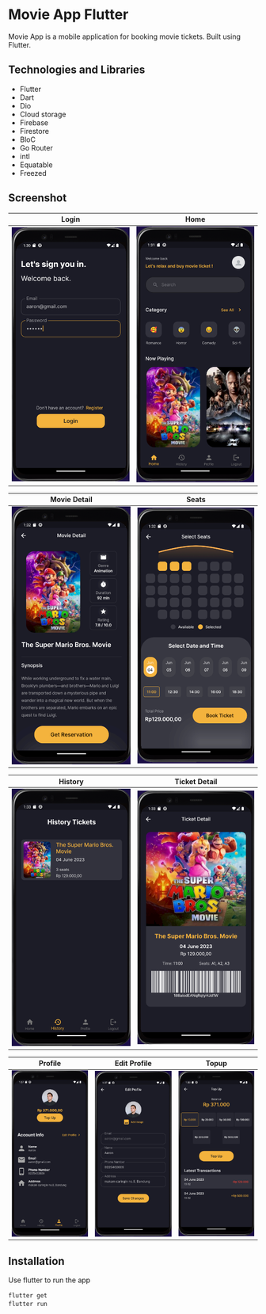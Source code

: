 # Movie App Flutter

Movie App is a mobile application for booking movie tickets. Built using Flutter.

## Technologies and Libraries

- Flutter
- Dart
- Dio
- Cloud storage
- Firebase
- Firestore
- BloC
- Go Router
- intl
- Equatable
- Freezed

## Screenshot

| Login                                     | Home                                     |
| ----------------------------------------- | ---------------------------------------- |
| ![Login page](assets/img/screenshot1.png) | ![Home page](assets/img/screenshot2.png) |

| Movie Detail                                     | Seats                                     |
| ------------------------------------------------ | ----------------------------------------- |
| ![Movie Detail page](assets/img/screenshot3.png) | ![Seats page](assets/img/screenshot4.png) |

| History                                     | Ticket Detail                                     |
| ------------------------------------------- | ------------------------------------------------- |
| ![History page](assets/img/screenshot5.png) | ![Ticket detail page](assets/img/screenshot6.png) |

| Profile                                     | Edit Profile                                     | Topup                                     |
| ------------------------------------------- | ------------------------------------------------ | ----------------------------------------- |
| ![Profile page](assets/img/screenshot8.png) | ![Edit profile page](assets/img/screenshot7.png) | ![Topup page](assets/img/screenshot9.png) |

## Installation

Use flutter to run the app

```bash
flutter get
flutter run
```
